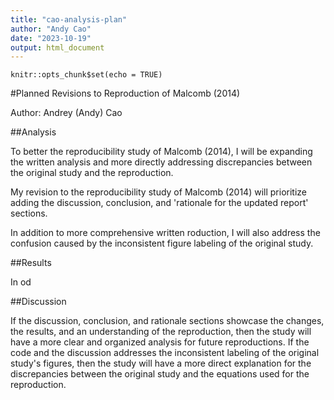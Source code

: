 ```yaml
---
title: "cao-analysis-plan"
author: "Andy Cao"
date: "2023-10-19"
output: html_document
---
```


```{r setup, include=FALSE}
knitr::opts_chunk$set(echo = TRUE)
```

#Planned Revisions to Reproduction of Malcomb (2014)

Author: Andrey (Andy) Cao

##Analysis

To better the reproducibility study of Malcomb (2014), I will be expanding the written analysis and more directly addressing discrepancies between the original study and the reproduction. 

My revision to the reproducibility study of Malcomb (2014) will prioritize adding the discussion, conclusion, and 'rationale for the updated report' sections. 

In addition to more comprehensive written  roduction, I will also address the confusion caused by the inconsistent figure labeling of the original study.

##Results

In od

##Discussion

If the discussion, conclusion, and rationale sections showcase the changes, the results, and an understanding of the reproduction, then the study will have a more clear and organized analysis for future reproductions.
If the code and the discussion addresses the inconsistent labeling of the original study's figures, then the study will have a more direct explanation for the discrepancies between the original study and the equations used for the reproduction.